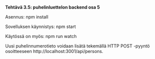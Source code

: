 **Tehtävä 3.5: puhelinluettelon backend osa 5**

Asennus:
    npm install

Sovelluksen käynnistys:
    npm start

Käytössä on myös:
    npm run watch

Uusi puhelinnumerotieto voidaan lisätä tekemällä HTTP POST -pyyntö osoitteeseen http://localhost:3001/api/persons.

